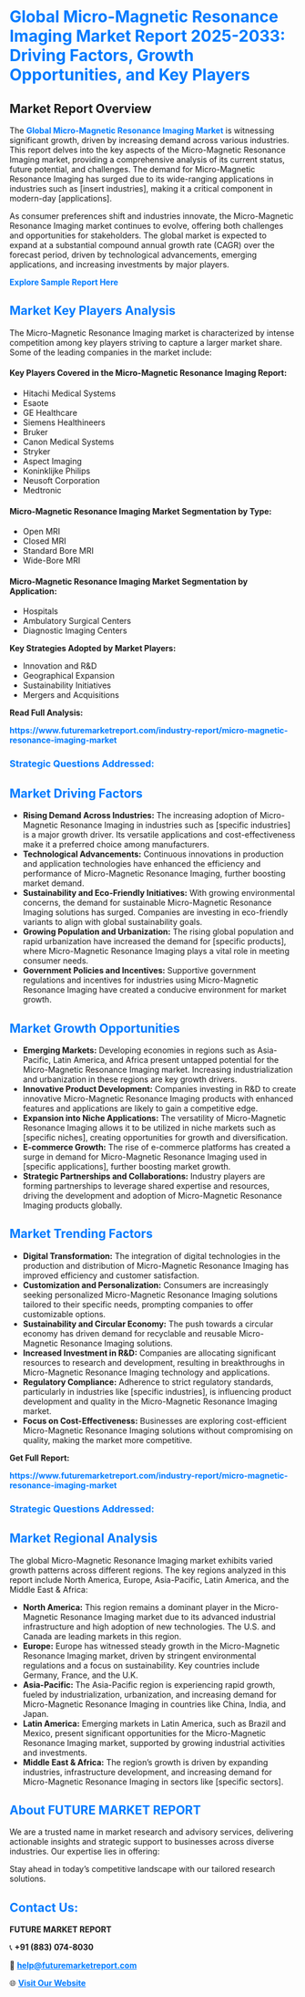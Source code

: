 <h1 style="color: #007BFF;">Global Micro-Magnetic Resonance Imaging Market Report 2025-2033: Driving Factors, Growth Opportunities, and Key Players</h1>

<section id="overview">
<h2>Market Report Overview</h2>
<p>The <a href="https://www.futuremarketreport.com/industry-report/micro-magnetic-resonance-imaging-market" style="color: #007BFF; text-decoration: none;"><strong>Global Micro-Magnetic Resonance Imaging Market</strong></a> is witnessing significant growth, driven by increasing demand across various industries. This report delves into the key aspects of the Micro-Magnetic Resonance Imaging market, providing a comprehensive analysis of its current status, future potential, and challenges. The demand for Micro-Magnetic Resonance Imaging has surged due to its wide-ranging applications in industries such as [insert industries], making it a critical component in modern-day [applications].</p>
<p>As consumer preferences shift and industries innovate, the Micro-Magnetic Resonance Imaging market continues to evolve, offering both challenges and opportunities for stakeholders. The global market is expected to expand at a substantial compound annual growth rate (CAGR) over the forecast period, driven by technological advancements, emerging applications, and increasing investments by major players.</p>
</section>

<section id="overview">
<p><a href="https://www.futuremarketreport.com/request-sample/reportId=79356" style="color: #007BFF; text-decoration: none;"><strong>Explore Sample Report Here</strong></a></p>
</section>

<section id="key-players">
<h2 style="color: #007BFF;">Market Key Players Analysis</h2>
<p>The Micro-Magnetic Resonance Imaging market is characterized by intense competition among key players striving to capture a larger market share. Some of the leading companies in the market include:</p>
<h4>Key Players Covered in the Micro-Magnetic Resonance Imaging Report:</h4>
<ul><li>Hitachi Medical Systems</li><li>Esaote</li><li>GE Healthcare</li><li>Siemens Healthineers</li><li>Bruker</li><li>Canon Medical Systems</li><li>Stryker</li><li>Aspect Imaging</li><li>Koninklijke Philips</li><li>Neusoft Corporation</li><li>Medtronic</li></ul>
<h4>Micro-Magnetic Resonance Imaging Market Segmentation by Type:</h4>
<ul><li>Open MRI</li><li>Closed MRI</li><li>Standard Bore MRI</li><li>Wide-Bore MRI</li></ul>

<h4>Micro-Magnetic Resonance Imaging Market Segmentation by Application:</h4>
<ul><li>Hospitals</li><li>Ambulatory Surgical Centers</li><li>Diagnostic Imaging Centers</li></ul>
<p><strong>Key Strategies Adopted by Market Players:</strong></p>
<ul>
<li>Innovation and R&D</li>
<li>Geographical Expansion</li>
<li>Sustainability Initiatives</li>
<li>Mergers and Acquisitions</li>
</ul>
</section>

<section>
<p><strong>Read Full Analysis: </strong></p><a href="https://www.futuremarketreport.com/industry-report/micro-magnetic-resonance-imaging-market" style="color: #007BFF; text-decoration: none;"><strong>https://www.futuremarketreport.com/industry-report/micro-magnetic-resonance-imaging-market</strong></a>
<h3 style="color: #007BFF;">Strategic Questions Addressed:</h3>
</section>

<section id="driving-factors">
<h2 style="color: #007BFF;">Market Driving Factors</h2>
<ul>
<li><strong>Rising Demand Across Industries:</strong> The increasing adoption of Micro-Magnetic Resonance Imaging in industries such as [specific industries] is a major growth driver. Its versatile applications and cost-effectiveness make it a preferred choice among manufacturers.</li>
<li><strong>Technological Advancements:</strong> Continuous innovations in production and application technologies have enhanced the efficiency and performance of Micro-Magnetic Resonance Imaging, further boosting market demand.</li>
<li><strong>Sustainability and Eco-Friendly Initiatives:</strong> With growing environmental concerns, the demand for sustainable Micro-Magnetic Resonance Imaging solutions has surged. Companies are investing in eco-friendly variants to align with global sustainability goals.</li>
<li><strong>Growing Population and Urbanization:</strong> The rising global population and rapid urbanization have increased the demand for [specific products], where Micro-Magnetic Resonance Imaging plays a vital role in meeting consumer needs.</li>
<li><strong>Government Policies and Incentives:</strong> Supportive government regulations and incentives for industries using Micro-Magnetic Resonance Imaging have created a conducive environment for market growth.</li>
</ul>
</section>

<section id="growth-opportunities">
<h2 style="color: #007BFF;">Market Growth Opportunities</h2>
<ul>
<li><strong>Emerging Markets:</strong> Developing economies in regions such as Asia-Pacific, Latin America, and Africa present untapped potential for the Micro-Magnetic Resonance Imaging market. Increasing industrialization and urbanization in these regions are key growth drivers.</li>
<li><strong>Innovative Product Development:</strong> Companies investing in R&D to create innovative Micro-Magnetic Resonance Imaging products with enhanced features and applications are likely to gain a competitive edge.</li>
<li><strong>Expansion into Niche Applications:</strong> The versatility of Micro-Magnetic Resonance Imaging allows it to be utilized in niche markets such as [specific niches], creating opportunities for growth and diversification.</li>
<li><strong>E-commerce Growth:</strong> The rise of e-commerce platforms has created a surge in demand for Micro-Magnetic Resonance Imaging used in [specific applications], further boosting market growth.</li>
<li><strong>Strategic Partnerships and Collaborations:</strong> Industry players are forming partnerships to leverage shared expertise and resources, driving the development and adoption of Micro-Magnetic Resonance Imaging products globally.</li>
</ul>
</section>

<section id="trending-factors">
<h2 style="color: #007BFF;">Market Trending Factors</h2>
<ul>
<li><strong>Digital Transformation:</strong> The integration of digital technologies in the production and distribution of Micro-Magnetic Resonance Imaging has improved efficiency and customer satisfaction.</li>
<li><strong>Customization and Personalization:</strong> Consumers are increasingly seeking personalized Micro-Magnetic Resonance Imaging solutions tailored to their specific needs, prompting companies to offer customizable options.</li>
<li><strong>Sustainability and Circular Economy:</strong> The push towards a circular economy has driven demand for recyclable and reusable Micro-Magnetic Resonance Imaging solutions.</li>
<li><strong>Increased Investment in R&D:</strong> Companies are allocating significant resources to research and development, resulting in breakthroughs in Micro-Magnetic Resonance Imaging technology and applications.</li>
<li><strong>Regulatory Compliance:</strong> Adherence to strict regulatory standards, particularly in industries like [specific industries], is influencing product development and quality in the Micro-Magnetic Resonance Imaging market.</li>
<li><strong>Focus on Cost-Effectiveness:</strong> Businesses are exploring cost-efficient Micro-Magnetic Resonance Imaging solutions without compromising on quality, making the market more competitive.</li>
</ul>
</section>

<section>
<p><strong>Get Full Report: </strong></p><a href="https://www.futuremarketreport.com/industry-report/micro-magnetic-resonance-imaging-market" style="color: #007BFF; text-decoration: none;"><strong>https://www.futuremarketreport.com/industry-report/micro-magnetic-resonance-imaging-market</strong></a>
<h3 style="color: #007BFF;">Strategic Questions Addressed:</h3>
</section>


<section id="regional-analysis">
<h2 style="color: #007BFF;">Market Regional Analysis</h2>
<p>The global Micro-Magnetic Resonance Imaging market exhibits varied growth patterns across different regions. The key regions analyzed in this report include North America, Europe, Asia-Pacific, Latin America, and the Middle East & Africa:</p>
<ul>
<li><strong>North America:</strong> This region remains a dominant player in the Micro-Magnetic Resonance Imaging market due to its advanced industrial infrastructure and high adoption of new technologies. The U.S. and Canada are leading markets in this region.</li>
<li><strong>Europe:</strong> Europe has witnessed steady growth in the Micro-Magnetic Resonance Imaging market, driven by stringent environmental regulations and a focus on sustainability. Key countries include Germany, France, and the U.K.</li>
<li><strong>Asia-Pacific:</strong> The Asia-Pacific region is experiencing rapid growth, fueled by industrialization, urbanization, and increasing demand for Micro-Magnetic Resonance Imaging in countries like China, India, and Japan.</li>
<li><strong>Latin America:</strong> Emerging markets in Latin America, such as Brazil and Mexico, present significant opportunities for the Micro-Magnetic Resonance Imaging market, supported by growing industrial activities and investments.</li>
<li><strong>Middle East & Africa:</strong> The region’s growth is driven by expanding industries, infrastructure development, and increasing demand for Micro-Magnetic Resonance Imaging in sectors like [specific sectors].</li>
</ul>
</section>

<footer>
<h2 style="color: #007BFF;">About FUTURE MARKET REPORT</h2>
<p>We are a trusted name in market research and advisory services, delivering actionable insights and strategic support to businesses across diverse industries. Our expertise lies in offering:</p>

<p>Stay ahead in today’s competitive landscape with our tailored research solutions.</p>

<h2 style="color: #007BFF;">Contact Us:</h2>
<p><strong>FUTURE MARKET REPORT</strong></p>
<p>📞 <strong>+91 (883) 074-8030</strong></p>
<p>📧 <strong><a href="mailto:help@futuremarketreport.com" style="color: #007BFF;">help@futuremarketreport.com</a></strong></p>
<p>🌐 <strong><a href="https://www.futuremarketreport.com/" style="color: #007BFF;">Visit Our Website</a></strong></p>
</footer>